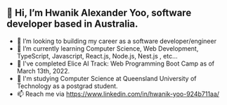 ## 👋 Hi, I’m Hwanik Alexander Yoo, software developer based in Australia.
- 👀 I’m looking to building my career as a software developer/engineer
- 🌱 I’m currently learning Computer Science, Web Development, TypeScript, Javascript, React.js, Node.js, Nest.js , etc...
- 💞️ I've completed Elice AI Track: Web Programming Boot Camp as of March 13th, 2022.
- 🤖 I'm studying Computer Science at Queensland University of Technology as a postgrad student.
- 📫 Reach me via https://www.linkedin.com/in/hwanik-yoo-924b711aa/


<!---
fm247/fm247 is a ✨ special ✨ repository because its `README.md` (this file) appears on your GitHub profile.
You can click the Preview link to take a look at your changes.
--->
